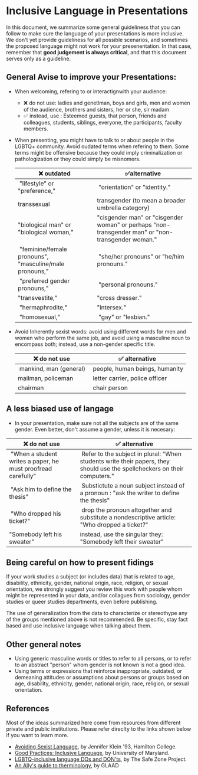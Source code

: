 # Inclusive Language in Presentations 

In this document, we summarize some general guideliness that you can follow to make sure the language of your presentations is more inclusive. We don't yet provide guideliness for all possible scenarios, and sometimes the proposed language might not work for your presenentation. In that case, remember that **good judgement is always critical**, and that this document serves only as a guideline. 

## General Avise to improve your Presentations: 
 
* When welcoming, refering to or interactignwith your audience: 
	*  ❌ do not use: ladies and genetlman, boys and girls, men and women of the audience, brothers and sisters, her or she, sir madam
	* ✅ instead, use : Esteemed guests, that person, friends and colleagues, students, siblings, everyone, the participants, faculty members. 

* When presenting, you might have to talk to or about people in the LGBTQ+ community.  Avoid oudated terms when refering to them. Some terms might be offensive because they could imply criminalization or pathologization or they could simply be misnomers.

	| ❌ outdated    | ✅alternative |
	|-------------|-------------|
	| "lifestyle" or "preference," | "orientation" or "identity." | 
	| transsexual  |     transgender (to mean a broader umbrella category) |
	| "biological man" or "biological woman," |  "cisgender man" or "cisgender woman" or perhaps "non-transgender man" or "non-transgender woman." |
	| "feminine/female pronouns", "masculine/male pronouns,"| "she/her pronouns" or "he/him pronouns." | 
	| "preferred gender pronouns," | "personal pronouns." | 
	|"transvestite,"  |"cross dresser."  | 
	| "hermaphrodite," | "intersex." | 
	| "homosexual," | "gay" or "lesbian." | 

* Avoid Inherently sexist words:  avoid using different words for men and women who perform the same job, and avoid using a masculine noun to encompass both; instead, use a non-gender specific title.

	| ❌ do not use    | ✅ alternative |
	|-------------|-------------|
	| mankind, man (general) | people, human beings, humanity |
	| mailman, policeman | letter carrier, police officer|
	| chairman | chair person|  
		
		
## A less biased use of langage

* In your presentation, make sure not all the subjects are of the same gender. Even better, don't assume a gender, unless it is necesary: 

| ❌ do not use    | ✅ alternative |
|-------------|-------------|
| "When a student writes a paper, he must proofread carefully" | Refer to the subject in plural: "When students write their papers, they should use the spellcheckers on their computers." |
| "Ask him to define the thesis" | Substictute a noun subject instead of a pronoun : "ask the writer to define the thesis" | 
| "Who dropped his ticket?" | drop the pronoun altogether and substitute a nondescriptive article: "Who dropped a ticket?"   | 
| "Somebody left his sweater" | instead, use the singular they: "Somebody left their sweater" | 

	
## Being careful on how to present fidings 

If your work studies a subject (or includes data) that is related to age, disability, ethnicity, gender, national origin, race, religion, or sexual orientation, we strongly suggest you review this work with people whom might be represented in your data, and/or collagues from sociology, gender studies or queer studies departments, even before publishing. 

The use of generalization from the data to characterize or stereothype any of the groups mentioned above is not recommended. Be specific, stay fact based and use inclusive language when talking about them. 

## Other general notes 

* Using generic masculine words or titles to refer to all persons, or to refer to an abstract "person" whom gender is not known is not a good idea.  
* Using terms or expressions that reinforce inappropriate, outdated, or demeaning attitudes or assumptions about persons or groups based on age, disability, ethnicity, gender, national origin, race, religion, or sexual orientation.

## References 

Most of the ideas summarized here come from resources from different private and public institutions. Please refer direclty to the links shown below if you want to learn more.   

* [Avoiding Sexist Language](https://www.hamilton.edu/documents/Avoiding_Sexist_Language%20PDF.pdf), by Jennifer Klein '93, Hamilton College.
* [Good Practices: Inclusive Language](https://lgbt.umd.edu/good-practices-inclusive-language), by University of Maryland. 
* [LGBTQ-inclusive language DOs and DON'ts](https://thesafezoneproject.com/wp-content/uploads/2017/07/SZP-Language-DO-DONT-Handout.pdf), by The Safe Zone Project.
* [An Ally's guide to therminology](http://www.glaad.org/sites/default/files/allys-guide-to-terminology_1.pdf), by GLAAD




